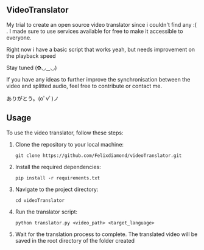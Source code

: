 ## VideoTranslator

My trial to create an open source video translator since i couldn't find any :( .
I made sure to use services available for free to make it accessible to everyone.

Right now i have a basic script that works yeah, but needs improvement on the playback speed

Stay tuned (✿◡‿◡)

If you have any ideas to further improve the synchronisation between the video and splitted audio, feel free to contribute or contact me.

ありがとう。(oﾟvﾟ)ノ

## Usage

To use the video translator, follow these steps:

1. Clone the repository to your local machine:
    ```
    git clone https://github.com/Felixdiamond/videoTranslator.git
    ```

2. Install the required dependencies:
    ```
    pip install -r requirements.txt
    ```

3. Navigate to the project directory:
    ```
    cd videoTranslator
    ```

4. Run the translator script:
    ```
    python translator.py <video_path> <target_language>
    ```

5. Wait for the translation process to complete. The translated video will be saved in the root directory of the folder created

